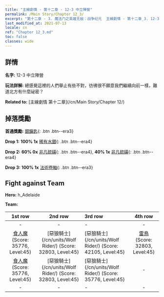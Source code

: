 ```yaml
---
title: "主線劇情 - 第十二章 - 12-3 中立陣營"
permalink: /Main Story/Chapter 12_3/
excerpt: "第十二章 - 3. 魔法门之英雄无敌：战争纪元  主線劇情 - 第十二章_3. 12-3 中立陣營"
last_modified_at: 2021-07-13
locale: cn
ref: "Chapter 12_3.md"
toc: false
classes: wide
---
```


## 詳情

 **名字:** 12-3 中立陣營

 **玩法詳解:** 總感覺這裡的人們舉止有些不對，彷彿很不願意我們繼續向前一樣，難道北方有什麼祕密？

 **Related to:** [主線劇情 第十二章](/cn/Main Story/Chapter 12/)

## 掉落獎勵

 **首通獎勵:** [銀鑰匙](/cn/Items/con_693/){: .btn .btn--era3}

 **Drop 1:** **100% 1x** [稀有水銀](/cn/Items/mat_42/){: .btn .btn--era4}

 **Drop 2:** **60% 0x** [非凡硫磺](/cn/Items/mat_36/){: .btn .btn--era4}, **40% 1x** [非凡硫磺](/cn/Items/mat_36/){: .btn .btn--era4}

 **Drop 3:** **100% 1x** [法術卷軸](/cn/Items/con_694/){: .btn .btn--era3}


## Fight against Team
 **Hero:** h_Adelaide

 **Team:**


  | 1st row | 2nd row | 3rd row | 4th row |
  |:----:|:----:|:----|:----:|
  | - | - | - | - |
  | [食人魔](/cn/units/Ogre/) (Score: 35776, Level:45)  | [惡狼騎士](/cn/units/Wolf Rider/) (Score: 32803, Level:45)  | [惡狼騎士](/cn/units/Wolf Rider/) (Score: 42105, Level:45)  | [雷鳥](/cn/units/Roc/) (Score: 32803, Level:45)  |
  | [食人魔](/cn/units/Ogre/) (Score: 35776, Level:45)  | [惡狼騎士](/cn/units/Wolf Rider/) (Score: 32803, Level:45)  | [惡狼騎士](/cn/units/Wolf Rider/) (Score: 35776, Level:45)  | - |
  | - | - | - | - |


